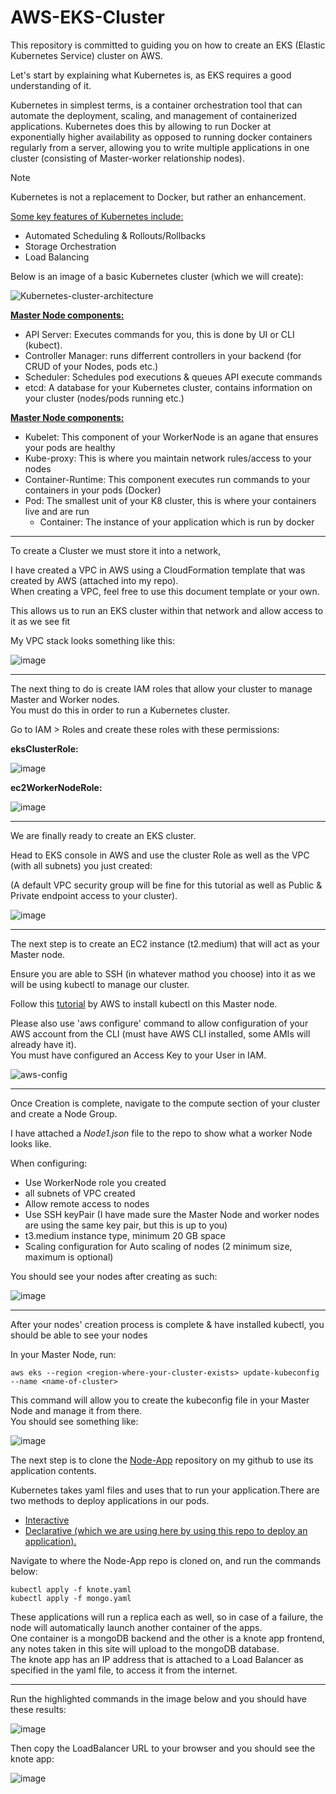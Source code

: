 # AWS-EKS-Cluster

This repository is committed to guiding you on how to create an EKS (Elastic Kubernetes Service) cluster on AWS.

Let's start by explaining what Kubernetes is, as EKS requires a good understanding of it.

Kubernetes in simplest terms, is a container orchestration tool that can automate the deployment, scaling, and management of containerized applications. Kubernetes does this by allowing to run Docker at exponentially higher availability as opposed to running docker containers regularly from a server, allowing you to write multiple applications in one cluster (consisting of Master-worker relationship nodes).

> [!NOTE]  
> Kubernetes is not a replacement to Docker, but rather an enhancement.

<ins>Some key features of Kubernetes include:</ins>
 - Automated Scheduling & Rollouts/Rollbacks
 - Storage Orchestration
 - Load Balancing

Below is an image of a basic Kubernetes cluster (which we will create):

![Kubernetes-cluster-architecture](https://github.com/Semir-Devops/AWS-EKS-Cluster/assets/144611511/4f834c22-e738-4929-864b-fc896091686e)

<ins><b>Master Node components:</b></ins>

 * API Server: Executes commands for you, this is done by UI or CLI (kubect).
 * Controller Manager: runs differrent controllers in your backend (for CRUD of your Nodes, pods etc.)
 * Scheduler: Schedules pod executions & queues API execute commands
 * etcd: A database for your Kubernetes cluster, contains information on your cluster (nodes/pods running etc.)

<ins><b>Master Node components:</b></ins>

 * Kubelet: This component of your WorkerNode is an agane that ensures your pods are healthy
 * Kube-proxy: This is where you maintain network rules/access to your nodes
 * Container-Runtime: This component executes run commands to your containers in your pods (Docker)
 * Pod: The smallest unit of your K8 cluster, this is where your containers live and are run
    * Container: The instance of your application which is run by docker

<hr/>

To create a Cluster we must store it into a network,

I have created a VPC in AWS using a CloudFormation template that was created by AWS (attached into my repo).<br/>When creating a VPC, feel free to use this document template or your own.

This allows us to run an EKS cluster within that network and allow access to it as we see fit

My VPC stack looks something like this:

![image](https://github.com/Semir-Devops/AWS-EKS-Cluster/assets/144611511/55f29362-9448-4061-b5e8-3239ac73a4fe)

<hr/>

The next thing to do is create IAM roles that allow your cluster to manage Master and Worker nodes.<br/>You must do this in order to run a Kubernetes cluster.

Go to IAM > Roles and create these roles with these permissions:

<b>eksClusterRole:</b>

![image](https://github.com/Semir-Devops/AWS-EKS-Cluster/assets/144611511/27653f53-01bc-410e-8aac-c1e1acd1e076)

<b>ec2WorkerNodeRole:</b>

![image](https://github.com/Semir-Devops/AWS-EKS-Cluster/assets/144611511/7b4f13f1-05a0-4964-9319-877952f13d35)

<hr/>

We are finally ready to create an EKS cluster. 

Head to EKS console in AWS and use the cluster Role as well as the VPC (with all subnets) you just created:

(A default VPC security group will be fine for this tutorial as well as Public & Private endpoint access to your cluster). 

![image](https://github.com/Semir-Devops/AWS-EKS-Cluster/assets/144611511/bb81ac96-3dde-4a87-9092-6042c98dc8d7)

<hr/>

The next step is to create an EC2 instance (t2.medium) that will act as your Master node.

Ensure you are able to SSH (in whatever mathod you choose) into it as we will be using kubectl to manage our cluster.

Follow this <a href="https://docs.aws.amazon.com/eks/latest/userguide/install-kubectl.html">tutorial</a> by AWS to install kubectl on this Master node.

Please also use 'aws configure' command to allow configuration of your AWS account from the CLI (must have AWS CLI installed, some AMIs will already have it).<br/>You must have configured an Access Key to your User in IAM.

![aws-config](https://github.com/Semir-Devops/AWS-EKS-Cluster/assets/144611511/77b65f81-414e-450d-b006-f2d6f165ae8f)


<hr/>

Once Creation is complete, navigate to the compute section of your cluster and create a Node Group.

I have attached a *Node1.json* file to the repo to show what a worker Node looks like.

When configuring:

 - Use WorkerNode role you created
 - all subnets of VPC created
 - Allow remote access to nodes
 - Use SSH keyPair (I have made sure the Master Node and worker nodes are using the same key pair, but this is up to you)
 - t3.medium instance type, minimum 20 GB space
 - Scaling configuration for Auto scaling of nodes (2 minimum size, maximum is optional)

You should see your nodes after creating as such:

![image](https://github.com/Semir-Devops/AWS-EKS-Cluster/assets/144611511/013002b3-1c16-404c-9380-f0b6797ca432)

<hr/>

After your nodes' creation process is complete & have installed kubectl, you should be able to see your nodes

In your Master Node, run:

```
aws eks --region <region-where-your-cluster-exists> update-kubeconfig --name <name-of-cluster>

```

This command will allow you to create the kubeconfig file in your Master Node and manage it from there.<br/>You should see something like:

![image](https://github.com/Semir-Devops/AWS-EKS-Cluster/assets/144611511/9c4e224b-71fb-4793-8ded-83687d7837df)

The next step is to clone the <a href="https://github.com/Semir-Devops/Node-App">Node-App</a> repository on my github to use its application contents.

Kubernetes takes yaml files and uses that to run your application.There are two methods to deploy applications in our pods.

 - <ins>Interactive</ins>
 - <ins>Declarative (which we are using here by using this repo to deploy an application).</ins>

Navigate to where the Node-App repo is cloned on, and run the commands below:

```
kubectl apply -f knote.yaml
kubectl apply -f mongo.yaml

```

These applications will run a replica each as well, so in case of a failure, the node will automatically launch another container of the apps.<br/> 
One container is a mongoDB backend and the other is a knote app frontend, any notes taken in this site will upload to the mongoDB database.<br/>
The knote app has an IP address that is attached to a Load Balancer as specified in the yaml file, to access it from the internet. 

<hr/>

Run the highlighted commands in the image below and you should have these results:

![image](https://github.com/Semir-Devops/AWS-EKS-Cluster/assets/144611511/fa3a34ff-ff52-45a1-97ee-49c40dc5dc15)

Then copy the LoadBalancer URL to your browser and you should see the knote app:

![image](https://github.com/Semir-Devops/AWS-EKS-Cluster/assets/144611511/67f189bf-ca6e-4e3f-b7f2-0bf4bde15c8e)
